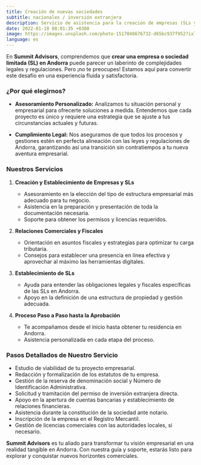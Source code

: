 ```yaml
---
title: Creación de nuevas sociedades
subtitle: nacionales / inversión extranjera
description: Servicio de asistencia para la creación de empresas (SLs y otras) en Andorra
date: 2022-01-10 08:01:35 +0300
image: https://images.unsplash.com/photo-1517048676732-d65bc937f952?ixlib=rb-1.2.1&ixid=MnwxMjA3fDB8MHxwaG90by1wYWdlfHx8fGVufDB8fHx8&auto=format&fit=crop&w=1170&q=80
language: es
---
```

En **Summit Advisors**, comprendemos que **crear una empresa o sociedad limitada (SL) en Andorra** puede parecer un laberinto de complejidades legales y regulaciones. Pero ¡no te preocupes! Estamos aquí para convertir este desafío en una experiencia fluida y satisfactoria.

### **¿Por qué elegirnos?**

- **Asesoramiento Personalizado:** Analizamos tu situación personal y empresarial para ofrecerte soluciones a medida. Entendemos que cada proyecto es único y requiere una estrategia que se ajuste a tus circunstancias actuales y futuras.

- **Cumplimiento Legal:** Nos aseguramos de que todos los procesos y gestiones estén en perfecta alineación con las leyes y regulaciones de Andorra, garantizando así una transición sin contratiempos a tu nueva aventura empresarial.

### **Nuestros Servicios**

1. **Creación y Establecimiento de Empresas y SLs**
    - Asesoramiento en la elección del tipo de estructura empresarial más adecuado para tu negocio.
    - Asistencia en la preparación y presentación de toda la documentación necesaria.
    - Soporte para obtener los permisos y licencias requeridos.

2. **Relaciones Comerciales y Fiscales**
    - Orientación en asuntos fiscales y estrategias para optimizar tu carga tributaria.
    - Consejos para establecer una presencia en línea efectiva y aprovechar al máximo las herramientas digitales.

3. **Establecimiento de SLs**
    - Ayuda para entender las obligaciones legales y fiscales específicas de las SLs en Andorra.
    - Apoyo en la definición de una estructura de propiedad y gestión adecuada.

4. **Proceso Paso a Paso hasta la Aprobación**
    - Te acompañamos desde el inicio hasta obtener tu residencia en Andorra.
    - Asistencia personalizada en cada etapa del proceso.

### **Pasos Detallados de Nuestro Servicio**

- Estudio de viabilidad de tu proyecto empresarial.
- Redacción y formalización de los estatutos de tu empresa.
- Gestión de la reserva de denominación social y Número de Identificación Administrativa.
- Solicitud y tramitación del permiso de inversión extranjera directa.
- Apoyo en la apertura de cuentas bancarias y establecimiento de relaciones financieras.
- Asistencia durante la constitución de la sociedad ante notario.
- Inscripción de la empresa en el Registro Mercantil.
- Gestión de licencias comerciales con las autoridades locales, si necesario.

**Summit Advisors** es tu aliado para transformar tu visión empresarial en una realidad tangible en Andorra. Con nuestra guía y soporte, estarás listo para explorar y conquistar nuevos horizontes comerciales.